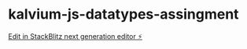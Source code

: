 # kalvium-js-datatypes-assingment

[Edit in StackBlitz next generation editor ⚡️](https://stackblitz.com/~/github.com/Alphamikey23/kalvium-js-datatypes-assingment)